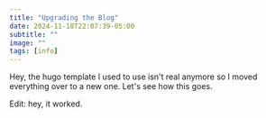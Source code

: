```yaml
---
title: "Upgrading the Blog"
date: 2024-11-18T22:07:39-05:00
subtitle: ""
image: ""
tags: [info]
---
```


Hey, the hugo template I used to use isn't real anymore so I moved everything over to a new one. Let's see how this goes.

Edit: hey, it worked.